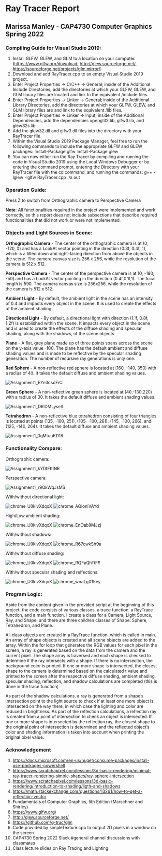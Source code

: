# Ray Tracer Report
## Marissa Manley - CAP4730 Computer Graphics Spring 2022

### Compiling Guide for Visual Studio 2019:

1. Install GLFW, GLEW, and GLM to a location on your computer. (https://www.glfw.org/download, http://glew.sourceforge.net/, https://sourceforge.net/projects/glm.mirror/)
2. Download and add RayTracer.cpp to an empty Visual Studio 2019 project.
3. Enter Project Properties -> C/C++ -> General; inside of the Additional Include Directories, add the directories at which your GLFW, GLEW, and GLM library files are located and link to the equivalent /include files. 
4. Enter Project Properties -> Linker -> General; inside of the Additional Library Directories, add the directories at which your GLFW, GLEW, and GLM library files are and link to the equivalent /lib files. 
5. Enter Project Properties -> Linker -> Input; inside of the Additional Dependencies, add the dependencies opengl32.lib, glfw3.lib, and glew32s.lib.
6. Add the glew32.dll and glfw3.dll files into the directory with your RayTracer file.
7. Within the Visual Studio 2019 Package Manager, feel free to run the following commands to include the appropriate GLFW and GLEW packages:
	Install-Package glfw
	Install-Package glew
7. You can now either run the Ray Tracer by compiling and running the code in Visual Studio 2019 using the Local Windows Debugger or by entering the command prompt, entering the Directory with your RayTracer file with the cd command, and running the commands:
	g++ -lglew -lglfw RayTracer.cpp
	./a.out

### Operation Guide:
Press Z to switch from Orthographic camera to Perspective Camera


**Note:** All functionalities required in the project were implemented and work correctly, so this report does not include subsections that describe required functionalities that did not work or were not implemented.


### Objects and Light Sources in Scene:
**Orthographic Camera** - The center of the orthographic camera is at (0, -120, 0) and has a LookAt vector pointing in the direction (0.3f, 0.4f, 1), which is a tilted down and right-facing direction from above the objects in the scene. The camera canvas size is 256 x 256, while the resolution of the camera is 512 x 512. 

**Perspective Camera** - The center of the perspective camera is at (0, -180, -50) and has a LookAt vector pointing in the direction (0.4f,0.1f,1). The focal length is 590. The camera canvas size is 256x256, while the resolution of the camera is 512 x 512. 

**Ambient Light** - By default, the ambient light in the scene has an intensity of 0.4 and impacts every object in the scene. It is used to create the effects of the ambient shading.

**Directional Light** - By default, a directional light with direction (1.1f, 0.8f, 1.2f) is established within the scene. It impacts every object in the scene and is used to create the effects of the diffuse shading and specular shading, along with the shadows, of the scene objects. 

**Plane** - A flat, grey plane made up of three points spans across the scene on the y-axis value -100. The plane has the default ambient and diffuse shading values and is made to be reflective by the specular shading generation. The number of recursive ray generations is only one.

**Red Sphere** - A non-reflective red sphere is located at (160, -140, 350) with a radius of 40. It takes the default diffuse and ambient shading values.

![Assignment1_EYn0csdFrC](https://user-images.githubusercontent.com/58527286/187338641-61738d21-8c27-4ae4-8511-748f91ad28b0.png)

**Green Sphere** - A non-reflective green sphere is located at (40,-130,220) with a radius of 30. It takes the default diffuse and ambient shading values.

![Assignment1_DRlDMLyseS](https://user-images.githubusercontent.com/58527286/187338938-c762daf2-734d-4f0d-ae92-8ff6eccaecf1.png)

**Tetrahedron** - A non-reflective blue tetrahedron consisting of four triangles is located at points (135, -100, 251), (105, -100, 261), (145, -100, 266), and (125, -140, 264). It takes the default diffuse and ambient shading values.

![Assignment1_0qMtuuKD18](https://user-images.githubusercontent.com/58527286/187339139-09157014-05b4-454d-9d9c-2b73a152736e.png)


### Functionality Compare:
	
Orthographic camera:

![Assignment1_kYDtFttlNR](https://user-images.githubusercontent.com/58527286/187339766-756d16a7-ab7a-4ff9-a199-4cccfbf6d388.png)

Perspective camera:


![Assignment1_r9QkWqJsMS](https://user-images.githubusercontent.com/58527286/187339978-edab103e-b805-4410-a186-21fe84418bdd.png)


With/without directional light:

![chrome_U0klvXdqoX](https://user-images.githubusercontent.com/58527286/187341257-aaed5af2-5136-4faa-995d-e6a47d2473f8.png)
![chrome_AQionIVAYd](https://user-images.githubusercontent.com/58527286/187340288-43fba667-c97f-4e19-a5ec-8673461a2375.png)

High/Low ambient shading:

![chrome_U0klvXdqoX](https://user-images.githubusercontent.com/58527286/187341283-737eff6f-4811-4744-9018-a4887b4c8068.png)
![chrome_EnOab9MJzj](https://user-images.githubusercontent.com/58527286/187340946-886fe7f5-052d-41ba-ae5b-eba1568656f0.png)

With/without shadows:

![chrome_U0klvXdqoX](https://user-images.githubusercontent.com/58527286/187341515-39a37b58-a666-48ae-8941-eb890aa2b689.png)
![chrome_R67cwkSh9a](https://user-images.githubusercontent.com/58527286/187341523-e443d5af-a86d-42c4-98f6-52589bd39747.png)


With/without diffuse shading:

![chrome_U0klvXdqoX](https://user-images.githubusercontent.com/58527286/187341847-e456a41b-8ec7-4241-b840-991b25c2206f.png)
![chrome_RQFaQhTtF9](https://user-images.githubusercontent.com/58527286/187341855-bf1ae7ba-830f-49a2-9a20-4f1c33435c94.png)

With/without specular shading and relfections:

![chrome_U0klvXdqoX](https://user-images.githubusercontent.com/58527286/187342110-1fb59b6f-625b-4221-aba4-40cc3dbb63ca.png)
![chrome_wnaLgX15ey](https://user-images.githubusercontent.com/58527286/187342120-f06de8fa-bd79-401b-81a1-b6220e0870af.png)


### Program Logic: 
Aside from the content given in the provided script at the beginning of this project, the code consists of various classes, a trace function, a RayTrace function, and a main function. I create a class for a Camera, Light Source, Ray, and Shape, and there are three children classes of Shape: Sphere, Tetrahedron, and Plane.  

All class objects are created in a RayTrace function, which is called in main. An array of shape objects is created and all scene objects are added to the array. Within the for loop that generates the RGB values for each pixel in the screen, a ray is generated based on the data from the camera and the current pixel. The shape array is traversed and each shape is checked to determine if the ray intersects with a shape. If there is no intersection, the background color is printed. If one or more shape is intersected, the closest shape to the camera is determined based on the calculated t value and printed to the screen after the respective diffuse shading, ambient shading, specular shading, reflection, and shadow calculations are completed (this is done in the trace function). 

As part of the shadow calculations, a ray is generated from a shape’s intersection point to the light source to check if at least one more object is intersected on the way there, in which case the lighting and color are reduced in brightness. As part of the reflection calculations, a reflection ray is created from a point of intersection to check an object is intersected. If one or more shape is intersected by the reflection ray, the closest shape to the original point of intersection is determined and the reflected object’s color and shading information is taken into account when printing the original pixel value. 

 


### Acknowledgement 
1. https://docs.microsoft.com/en-us/nuget/consume-packages/install-use-packages-powershell 
2. https://www.scratchapixel.com/lessons/3d-basic-rendering/minimal-ray-tracer-rendering-simple-shapes/ray-sphere-intersection
3. https://www.scratchapixel.com/lessons/3d-basic-rendering/introduction-to-shading/ligth-and-shadows
4. https://math.stackexchange.com/questions/13261/how-to-get-a-reflection-vector
5. Fundamentals of Computer Graphics, 5th Edition (Marschner and Shirley)
6. https://www.glfw.org/
7. http://glew.sourceforge.net/
8. https://github.com/g-truc/glm 
9. Code provided by simpleTexture.cpp to output 2D pixels in a window on the screen
10. CAP4730 Spring 2022 Slack #general channel discussions with classmates
11. Class lecture slides on Ray Tracing and Lighting
